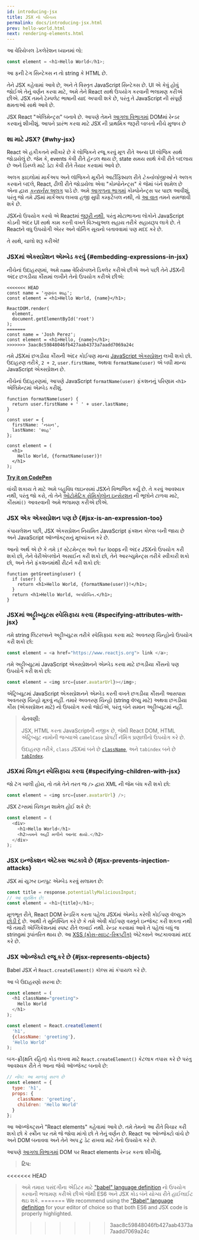 ```yaml
---
id: introducing-jsx
title: JSX નો પરિચય
permalink: docs/introducing-jsx.html
prev: hello-world.html
next: rendering-elements.html
---
```


આ વેરિયેબલ ડેકલેરેશન ધ્યાનમાં લો:

```js
const element = <h1>Hello World</h1>;
```

આ ફની ટેગ સિન્ટેક્સ ન તો string કે HTML છે.

તેને JSX કહેવામાં આવે છે, અને તે વિસ્તૃત JavaScript સિન્ટેક્સ છે. UI એ કેવું હોવું જોઈએ તેનું વર્ણન કરવા માટે, અમે તેને React સાથે ઉપયોગ કરવાની ભલામણ કરીએ છીએ. JSX તમને ટેમ્પલેટ ભાષાની યાદ અપાવી શકે છે, પરંતુ તે JavaScript ની સંપૂર્ણ ક્ષમતાઓ સાથે આવે છે.

JSX React "એલિમેન્ટ્સ" બનાવે છે. આપણે તેમને [આગલા વિભાગમાં](/docs/rendering-elements.html) DOMમાં રેન્ડર કરવાનું શીખીશું. આપને પ્રારંભ કરવા માટે JSX ની પ્રાથમિક જરૂરી બાબતો નીચે મુજબ છે 

### શા માટે JSX? {#why-jsx}

React એ હકીકતને સ્વીકારે છે કે લોજિકને રજૂ કરવું મૂળ રીતે અન્ય UI લોજિક સાથે જોડાયેલું છે. જેમ કે, events કેવી રીતે હૅન્ડલ થાય છે, state સમય સાથે કેવી રીતે બદલાય છે અને ડિસ્પ્લે માટે ડેટા કેવી રીતે તૈયાર કરવામાં આવે છે.

અલગ ફાઇલોમાં માર્કઅપ અને લૉજિકને મૂકીને આર્ટીફિશ્યલ રીતે *ટેક્નોલોજીઓ* ને અલગ કરવાને બદલે, React, ઢીલી રીતે જોડાયેલા એવા "કોમ્પોનેન્ટ્સ" કે જેમાં બંને શામેલ છે એના દ્વારા [*કન્સર્નસ* અલગ](https://en.wikipedia.org/wiki/Separation_of_concerns) પાડે છે. અમે [આગળના ભાગમાં](/docs/components-and-props.html) કોમ્પોનેન્ટ્સ પર પાછા આવીશું, પરંતુ જો તમે JSમાં માર્કઅપ લખવા હજી સુધી કમ્ફર્ટેબલ નથી, તો [આ વાત](https://www.youtube.com/watch?v=x7cQ3mrcKaY) તમને સમજાવી શકે છે.

JSXનો ઉપયોગ કરવો એ Reactમાં [જરૂરી નથી](/docs/react-without-jsx.html), પરંતુ મોટાભાગના લોકોને JavaScript કોડની અંદર UI સાથે કામ કરતી વખતે વિઝ્યુઅલ સહાય તરીકે સહાયરૂપ લાગે છે. તે Reactને વધુ ઉપયોગી એરર અને વોર્નિંગ સૂચનો બતાવવામાં પણ મદદ કરે છે.

તે સાથે, ચાલો શરૂ કરીએ!

### JSXમાં એક્સપ્રેશન એમ્બેડ કરવું {#embedding-expressions-in-jsx}

નીચેનાં ઉદાહરણમાં, અમે `name` વેરિયેબલને ડિક્લેર કરીએ છીએ અને પછી તેને JSXની અંદર છગડીયા કૌંસમાં લખીને તેનો ઉપયોગ કરીએ છીએ:

```js{1,2}
<<<<<<< HEAD
const name = 'ગુણવંત શાહ';
const element = <h1>Hello World, {name}</h1>;

ReactDOM.render(
  element,
  document.getElementById('root')
);
=======
const name = 'Josh Perez';
const element = <h1>Hello, {name}</h1>;
>>>>>>> 3aac8c59848046fb427aab4373a7aadd7069a24c
```

તમે JSXમાં છગડીયા કૌંસની અંદર કોઈપણ માન્ય [JavaScript એક્સપ્રેશન](https://developer.mozilla.org/en-US/docs/Web/JavaScript/Guide/Expressions_and_Operators#Expressions) લખી શકો છો. ઉદાહરણ તરીકે, `2 + 2`, `user.firstName`, અથવા `formatName(user)` એ બધી માન્ય JavaScript એક્સપ્રેશન છે.

નીચેનાં ઉદાહરણમાં, આપણે JavaScript `formatName(user)` ફંકશનનું પરિણામ `<h1>` એલિમેન્ટમાં એમ્બેડ કરીશું.

```js{12}
function formatName(user) {
  return user.firstName + ' ' + user.lastName;
}

const user = {
  firstName: 'નયન',
  lastName: 'શાહ'
};

const element = (
  <h1>
    Hello World, {formatName(user)}!
  </h1>
);
```

**[Try it on CodePen](https://codepen.io/gaearon/pen/PGEjdG?editors=1010)**

વાંચી શકાય તે માટે અમે બહુવિધ લાઇન્સમાં JSXને વિભાજિત કર્યું છે. તે કરવું આવશ્યક નથી, પરંતુ જો કરો, તો તેને [ઓટોમેટિક સેમિકોલોન ઇન્સેરશન](https://stackoverflow.com/q/2846283) ની ભૂલોને ટાળવા માટે, કૌંસમાં`()` આવરવાની અમે ભલામણ કરીએ છીએ.

### JSX એક એક્સપ્રેશન પણ છે {#jsx-is-an-expression-too}

કંપાયલેશન પછી, JSX એક્સપ્રેશન નિયમિત JavaScript ફંક્શન કોલ્સ બની જાય છે અને JavaScript ઑબ્જેક્ટ્સનું મૂલ્યાંકન કરે છે.

આનો અર્થ એ છે કે તમે `if` સ્ટેટમેન્ટ્સ અને `for` loops ની અંદર JSXનો ઉપયોગ કરી શકો છો, તેને વેરીએબલોને અસાઈન કરી શકો છો, તેને આરગ્યુમેન્ટ્સ તરીકે સ્વીકારી શકો છો, અને તેને ફંકશનમાંથી રીટર્ન કરી શકો છો:

```js{3,5}
function getGreeting(user) {
  if (user) {
    return <h1>Hello World, {formatName(user)}!</h1>;
  }
  return <h1>Hello World, અપરિચિત.</h1>;
}
```

### JSXમાં અટ્ટ્રીબ્યુટસ સ્પેસિફાય કરવા {#specifying-attributes-with-jsx}

તમે string લિટરલ્સને અટ્ટ્રીબ્યુટસ તરીકે સ્પેસિફાય કરવા માટે અવતરણ ચિન્હોનો ઉપયોગ કરી શકો છો:

```js
const element = <a href="https://www.reactjs.org"> link </a>;
```

તમે અટ્ટ્રીબ્યુટમાં JavaScript એક્સપ્રેશનને એમ્બેડ કરવા માટે છગડીયા કૌંસનો પણ ઉપયોગ કરી શકો છો:

```js
const element = <img src={user.avatarUrl}></img>;
```

એટ્રિબ્યુટમાં JavaScript એક્સપ્રેશનને એમ્બેડ કરતી વખતે છગડીયા કૌંસની આસપાસ અવતરણ ચિન્હો મૂકવું નહીં. તમારે અવતરણ ચિન્હો (string વૅલ્યુ માટે) અથવા છગડીયા કૌંસ (એક્સપ્રેશન માટે) નો ઉપયોગ કરવો જોઈએ, પરંતુ બંને સમાન અટ્ટ્રીબ્યુટમાં નહીં.

>**ચેતવણી:**
>
>JSX, HTML કરતા JavaScriptની નજીક છે, જેથી React DOM, HTML એટ્રિબ્યુટ નામોની જગ્યાએ `camelCase` પ્રોપર્ટી નૅમિંગ પ્રણાલીનો ઉપયોગ કરે છે.
>
>ઉદાહરણ તરીકે, `class` JSXમાં બને છે [`className`](https://developer.mozilla.org/en-US/docs/Web/API/Element/className), અને `tabindex` બને છે [`tabIndex`](https://developer.mozilla.org/en-US/docs/Web/API/HTMLElement/tabIndex).

### JSXમાં ચિલડ્રન સ્પેસિફાય કરવા {#specifying-children-with-jsx}

જો ટૅગ ખાલી હોય, તો તમે તેને તરત જ `/>` દ્વારા XML ની જેમ બંધ કરી શકો છો:

```js
const element = <img src={user.avatarUrl} />;
```

JSX ટૅગ્સમાં ચિલડ્રન શામેલ હોઈ શકે છે:

```js
const element = (
  <div>
    <h1>Hello World</h1>
    <h2>તમને અહીં મળીને આનંદ થયો.</h2>
  </div>
);
```

### JSX ઇન્જેક્શન એટેક્સ અટકાવે છે {#jsx-prevents-injection-attacks}

JSX માં યુઝર ઇનપુટ એમ્બેડ કરવું સલામત છે:

```js
const title = response.potentiallyMaliciousInput;
// આ સુરક્ષિત છે:
const element = <h1>{title}</h1>;
```

મૂળભૂત રીતે, React DOM રેન્ડરિંગ કરતા પહેલા JSXમાં એમ્બેડ કરેલી કોઈપણ વૅલ્યુઝ [છોડી દે](https://stackoverflow.com/questions/7381974/which-characters-need-to-be-escaped-on-html) છે. આથી તે સુનિશ્ચિત કરે છે કે તમે એવી કોઈપણ વસ્તુને ઇન્જેક્ટ કરી શકતા નથી જે તમારી એપ્લિકેશનમાં સ્પષ્ટ રીતે લખાઈ નથી. રેન્ડર કરવામાં આવે તે પહેલાં બધું જ stringમાં રૂપાંતરિત થાય છે. આ [XSS (ક્રોસ-સાઇટ-સ્ક્રિપ્ટીંગ)](https://en.wikipedia.org/wiki/Cross-site_scripting) એટેક્સને અટકાવવામાં મદદ કરે છે.

### JSX ઓબ્જેક્ટો રજૂ કરે છે {#jsx-represents-objects}

Babel JSX ને `React.createElement()` કૉલ્સ માં કંપાયલ કરે છે.

આ બે ઉદાહરણો સરખા છે:

```js
const element = (
  <h1 className="greeting">
    Hello World
  </h1>
);
```

```js
const element = React.createElement(
  'h1',
  {className: 'greeting'},
  'Hello World'
);
```

બગ-ફ્રી(ક્ષતિ રહિત) કોડ લખવા માટે `React.createElement()` કેટલાક તપાસ કરે છે પરંતુ આવશ્યક રીતે તે આના જેવો ઑબ્જેક્ટ બનાવે છે:

```js
// નોંધ: આ માળખું સરળ છે
const element = {
  type: 'h1',
  props: {
    className: 'greeting',
    children: 'Hello World'
  }
};
```

આ ઑબ્જેક્ટ્સને "React elements" કહેવામાં આવે છે. તમે તેમનો આ રીતે વિચાર કરી શકો છો કે સ્ક્રીન પર તમે જે જોવા માંગો છો તે તેનું વર્ણન છે. React આ ઓબ્જેક્ટો વાંચે છે અને DOM બનાવવા અને તેને અપ ટુ ડેટ રાખવા માટે તેનો ઉપયોગ કરે છે.

આપણે [આગલા વિભાગમાં](/docs/rendering-elements.html) DOM પર React elements રેન્ડર કરતા શીખીશું.

>**ટિપ:**
>
<<<<<<< HEAD
>અમે તમારા પસંદગીના એડિટર માટે ["babel" language definition](https://babeljs.io/docs/editors) નો ઉપયોગ કરવાની ભલામણ કરીએ છીએ જેથી ES6 અને JSX કોડ બંને યોગ્ય રીતે હાઈલાઈટ થઇ શકે.
=======
>We recommend using the ["Babel" language definition](https://babeljs.io/docs/en/next/editors) for your editor of choice so that both ES6 and JSX code is properly highlighted.
>>>>>>> 3aac8c59848046fb427aab4373a7aadd7069a24c
